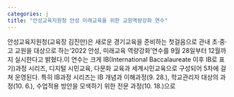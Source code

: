 ```yaml
---
categories: j
title: "안성교육지원청 안성 미래교육을 위한 교원역량강화 연수"
---
```

안성교육지원청(교육장 김진만)은 새로운 경기교육을 준비하는 첫걸음으로 관내 초·중·고 교원을 대상으로 하는‘2022 안성, 미래교육 역량강화’연수를 9월 28일부터 12월까지 실시한다고 밝혔다.이 연수는 크게 IB(International Baccalaureate 이후 IB로 표기)과정 시리즈, 디지털 시민교육, 다문화 교육과 세계시민교육으로 구성되어 5차에 걸쳐 운영된다. 특히 IB과정 시리즈는 IB 개념과 이해과정(9. 28.), 학교관리자 대상의 과정(10. 6.), 수업적용 방안을 모색하기 위한 전문 과정(10. 18.)으로